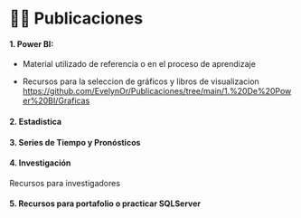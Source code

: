 # 👩‍💻 Publicaciones

#### 1. Power BI: 

+ Material utilizado de referencia o en el proceso de aprendizaje 

+ Recursos para la seleccion de gráficos y libros de visualizacion https://github.com/EvelynOr/Publicaciones/tree/main/1.%20De%20Power%20BI/Graficas 


#### 2. Estadistica


#### 3. Series de Tiempo y Pronósticos


#### 4. Investigación

Recursos para investigadores 

#### 5. Recursos para portafolio o practicar SQLServer 
